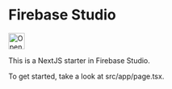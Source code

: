 # Firebase Studio


<a href="https://studio.firebase.google.com/import?url=https%3A%2F%2Fgithub.com%2FNiranjan15052001%2FAgriInfoAI">
  <picture>
    <source
      media="(prefers-color-scheme: dark)"
      srcset="https://cdn.firebasestudio.dev/btn/open_dark_32.svg">
    <source
      media="(prefers-color-scheme: light)"
      srcset="https://cdn.firebasestudio.dev/btn/open_light_32.svg">
    <img
      height="32"
      alt="Open in Firebase Studio"
      src="https://cdn.firebasestudio.dev/btn/open_blue_32.svg">
  </picture>
</a>

This is a NextJS starter in Firebase Studio.

To get started, take a look at src/app/page.tsx.
